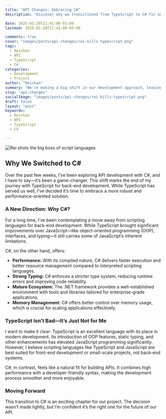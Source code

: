 ```yaml
---
title: "API Changes: Embracing C#"
description: "Discover why we transitioned from TypeScript to C# for our API development."

date: 2025-01-20T11:41:00-03:00
lastmod: 2025-01-20T11:41:00-03:00

comments: true
cover: "images/posts/api-changes/rei-kills-typescript.png"
tags:
  - Reichan
  - API
  - TypeScript
  - C#
categories:
  - Development
  - Project
author: "Reichan"
summary: "We're making a big shift in our development approach, leaving TypeScript behind and diving into the powerful world of C#."
slug: "api-changes"
socialImage: "images/posts/api-changes/rei-kills-typescript.png"
draft: false
layout: "post"
keywords:
  - Reichan
  - API
  - TypeScript
  - C#

---
```


![Rei shots the big boss of script languages](https://github.com/Alekssandher/reichan-site/blob/main/static/images/posts/api-changes/rei-kills-typescript.png?raw=true "Rei shoting TypeScript with a sniper rifle") 

## Why We Switched to C#

Over the past few weeks, I’ve been exploring API development with C#, and I have to say—it’s been a game-changer. This shift marks the end of my journey with TypeScript for back-end development. While TypeScript has served us well, I’ve decided it’s time to embrace a more robust and performance-oriented solution.

### A New Direction: Why C#?

For a long time, I’ve been contemplating a move away from scripting languages for back-end development. While TypeScript brought significant improvements over JavaScript—like object-oriented programming (OOP), interfaces, and typing—it still carries some of JavaScript’s inherent limitations. 

C#, on the other hand, offers:

- **Performance:** With its compiled nature, C# delivers faster execution and better resource management compared to interpreted scripting languages.
- **Strong Typing:** C# enforces a stricter type system, reducing runtime errors and improving code reliability.
- **Mature Ecosystem:** The .NET framework provides a well-established environment with tools and libraries tailored for enterprise-grade applications.
- **Memory Management:** C# offers better control over memory usage, which is crucial for scaling applications effectively.

### TypeScript Isn’t Bad—It’s Just Not for Me

I want to make it clear: TypeScript is an excellent language with its place in modern development. Its introduction of OOP features, static typing, and other enhancements has elevated JavaScript programming significantly. However, I believe scripting languages like TypeScript and JavaScript are best suited for front-end development or small-scale projects, not back-end systems.

C#, in contrast, feels like a natural fit for building APIs. It combines high performance with a developer-friendly syntax, making the development process smoother and more enjoyable.

### Moving Forward

This transition to C# is an exciting chapter for our project. The decision wasn’t made lightly, but I’m confident it’s the right one for the future of our API. 


